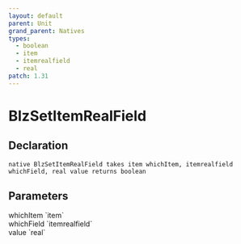 ```yaml
---
layout: default
parent: Unit
grand_parent: Natives
types:
  - boolean
  - item
  - itemrealfield
  - real
patch: 1.31
---
```


# BlzSetItemRealField

## Declaration

```
native BlzSetItemRealField takes item whichItem, itemrealfield whichField, real value returns boolean
```

## Parameters
<dl>
  <dt>whichItem `item`</dt>
  <dd></dd>

  <dt>whichField `itemrealfield`</dt>
  <dd></dd>

  <dt>value `real`</dt>
  <dd></dd>
</dl>